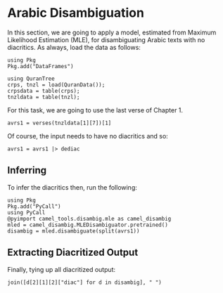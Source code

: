 Arabic Disambiguation
=========
In this section, we are going to apply a model, estimated from Maximum Likelihood Estimation (MLE), for disambiguating Arabic texts with no diacritics.
As always, load the data as follows:
```@setup abc
using Pkg
Pkg.add("DataFrames")
```
```@repl abc
using QuranTree
crps, tnzl = load(QuranData());
crpsdata = table(crps);
tnzldata = table(tnzl);
```
For this task, we are going to use the last verse of Chapter 1.
```@repl abc
avrs1 = verses(tnzldata[1][7])[1]
```
Of course, the input needs to have no diacritics and so:
```@repl abc
avrs1 = avrs1 |> dediac
```
## Inferring
To infer the diacritics then, run the following:
```@repl abc
using Pkg
Pkg.add("PyCall")
using PyCall
@pyimport camel_tools.disambig.mle as camel_disambig
mled = camel_disambig.MLEDisambiguator.pretrained()
disambig = mled.disambiguate(split(avrs1))
```
## Extracting Diacritized Output
Finally, tying up all diacritized output:
```@repl abc
join([d[2][1][2]["diac"] for d in disambig], " ")
```